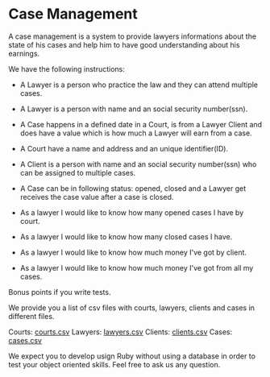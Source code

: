 # Case Management

A case management is a system to provide lawyers informations about the state of his cases and help him to have good understanding about his earnings.

We have the following instructions:

 - A Lawyer is a person who practice the law and they can attend multiple cases.
 - A Lawyer is a person with name and an social security number(ssn).
 - A Case happens in a defined date in a Court, is from a Lawyer Client and does have a value which is how much a Lawyer will earn from a case.
 - A Court have a name and address and an unique identifier(ID).
 - A Client is a person with name and an social security number(ssn) who can be assigned to multiple cases.
 - A Case can be in following status: opened, closed and a Lawyer get receives the case value after a case is closed.

 - As a lawyer I would like to know how many opened cases I have by court.
 - As a lawyer I would like to know how many closed cases I have.
 - As a lawyer I would like to know how much money I've got by client.
 - As a lawyer I would like to know how much money I've got from all my cases.

Bonus points if you write tests.

We provide you a list of csv files with courts, lawyers, clients and cases in different files.

Courts: [courts.csv](courts.csv)
Lawyers: [lawyers.csv](lawyers.csv)
Clients: [clients.csv](clients.csv)
Cases:   [cases.csv](cases.csv)


We expect you to develop usign Ruby without using a database in order to test your object oriented skills. Feel free to ask us any question.

